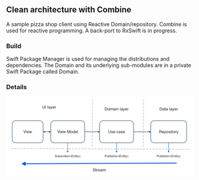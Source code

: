 ## Clean architecture with Combine

A sample pizza shop client using Reactive Domain/repository. Combine is used for reactive programming. A back-port to RxSwift is in progress.   

### Build
Swift Package Manager is used for managing the distributions and dependencies. The Domain and its underlying  sub-modules are in a private Swift Package called Domain.

### Details
![](Doc/stream.png)

